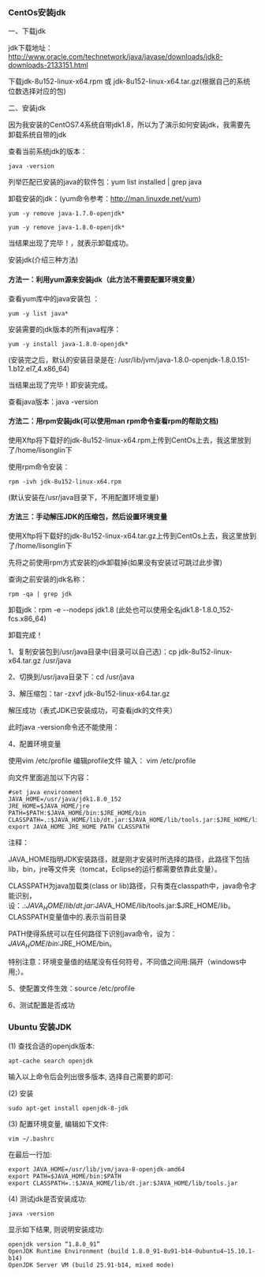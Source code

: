 ### CentOs安装jdk

一、下载jdk

jdk下载地址：http://www.oracle.com/technetwork/java/javase/downloads/jdk8-downloads-2133151.html

下载jdk-8u152-linux-x64.rpm 或 jdk-8u152-linux-x64.tar.gz(根据自己的系统位数选择对应的包)

二、安装jdk

因为我安装的CentOS7.4系统自带jdk1.8，所以为了演示如何安装jdk，我需要先卸载系统自带的jdk

查看当前系统jdk的版本：

```shell
java -version
```

列举匹配已安装的java的软件包：yum list installed | grep java

卸载安装的jdk：(yum命令参考：http://man.linuxde.net/yum)

```shell
yum -y remove java-1.7.0-openjdk*  

yum -y remove java-1.8.0-openjdk*
```

当结果出现了完毕！，就表示卸载成功。

安装jdk(介绍三种方法)

#### 方法一：利用yum源来安装jdk（此方法不需要配置环境变量）

查看yum库中的java安装包 ：

```shell
yum -y list java*
```

安装需要的jdk版本的所有java程序：

```shelll
yum -y install java-1.8.0-openjdk*
```

(安装完之后，默认的安装目录是在: /usr/lib/jvm/java-1.8.0-openjdk-1.8.0.151-1.b12.el7_4.x86_64)

当结果出现了完毕！即安装完成。

查看java版本：java -version

#### 方法二：用rpm安装jdk(可以使用man rpm命令查看rpm的帮助文档)

使用Xftp将下载好的jdk-8u152-linux-x64.rpm上传到CentOs上去，我这里放到了/home/lisonglin下 

使用rpm命令安装： 

```shell
rpm -ivh jdk-8u152-linux-x64.rpm
```

(默认安装在/usr/java目录下，不用配置环境变量)

#### 方法三：手动解压JDK的压缩包，然后设置环境变量

使用Xftp将下载好的jdk-8u152-linux-x64.tar.gz上传到CentOs上去，我这里放到了/home/lisonglin下

先将之前使用rpm方式安装的jdk卸载掉(如果没有安装过可跳过此步骤)

查询之前安装的jdk名称：

```shell
rpm -qa | grep jdk
```

卸载jdk：rpm -e --nodeps jdk1.8    (此处也可以使用全名jdk1.8-1.8.0_152-fcs.x86_64)

卸载完成！

1、复制安装包到/usr/java目录中(目录可以自己选)：cp jdk-8u152-linux-x64.tar.gz  /usr/java

2、切换到/usr/java目录下：cd /usr/java

3、解压缩包：tar -zxvf jdk-8u152-linux-x64.tar.gz 

解压成功（表式JDK已安装成功，可查看jdk的文件夹）

此时java -version命令还不能使用：

4、配置环境变量

使用vim /etc/profile 编辑profile文件 输入： vim /etc/profile

向文件里面追加以下内容：

```shell
#set java environment
JAVA_HOME=/usr/java/jdk1.8.0_152
JRE_HOME=$JAVA_HOME/jre
PATH=$PATH:$JAVA_HOME/bin:$JRE_HOME/bin
CLASSPATH=.:$JAVA_HOME/lib/dt.jar:$JAVA_HOME/lib/tools.jar:$JRE_HOME/lib
export JAVA_HOME JRE_HOME PATH CLASSPATH
```

注释：

JAVA_HOME指明JDK安装路径，就是刚才安装时所选择的路径，此路径下包括lib，bin，jre等文件夹（tomcat，Eclipse的运行都需要依靠此变量）。

CLASSPATH为java加载类(class or lib)路径，只有类在classpath中，java命令才能识别，设：.:$JAVA_HOME/lib/dt.jar:$JAVA_HOME/lib/tools.jar:$JRE_HOME/lib。CLASSPATH变量值中的.表示当前目录

PATH使得系统可以在任何路径下识别java命令，设为：$JAVA_HOME/bin:$JRE_HOME/bin。

特别注意：环境变量值的结尾没有任何符号，不同值之间用:隔开（windows中用;）。

5、使配置文件生效：source /etc/profile

6、测试配置是否成功

### Ubuntu 安装JDK

(1) 查找合适的openjdk版本:

```
apt-cache search openjdk
```

输入以上命令后会列出很多版本, 选择自己需要的即可:

(2) 安装

```shell
sudo apt-get install openjdk-8-jdk
```

(3) 配置环境变量, 编辑如下文件:

```shell
vim ~/.bashrc
```

在最后一行加:

```shell
export JAVA_HOME=/usr/lib/jvm/java-8-openjdk-amd64
export PATH=$JAVA_HOME/bin:$PATH
export CLASSPATH=.:$JAVA_HOME/lib/dt.jar:$JAVA_HOME/lib/tools.jar
```

(4) 测试jdk是否安装成功:

```shell
java -version
```

显示如下结果, 则说明安装成功:

```shell
openjdk version “1.8.0_91” 
OpenJDK Runtime Environment (build 1.8.0_91-8u91-b14-0ubuntu4~15.10.1-b14) 
OpenJDK Server VM (build 25.91-b14, mixed mode)
```

